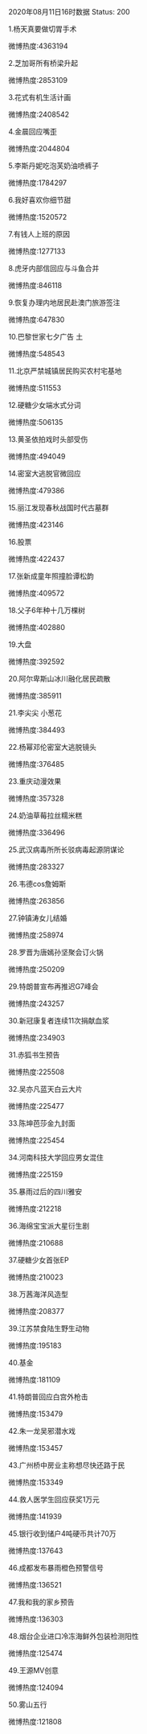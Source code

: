 2020年08月11日16时数据
Status: 200

1.杨天真要做切胃手术

微博热度:4363194

2.芝加哥所有桥梁升起

微博热度:2853109

3.花式有机生活计画

微博热度:2408542

4.金晨回应嘴歪

微博热度:2044804

5.李斯丹妮吃泡芙奶油喷裤子

微博热度:1784297

6.我好喜欢你细节甜

微博热度:1520572

7.有钱人上班的原因

微博热度:1277133

8.虎牙内部信回应与斗鱼合并

微博热度:846118

9.恢复办理内地居民赴澳门旅游签注

微博热度:647830

10.巴黎世家七夕广告 土

微博热度:548543

11.北京严禁城镇居民购买农村宅基地

微博热度:511553

12.硬糖少女端水式分词

微博热度:506135

13.黄圣依拍戏时头部受伤

微博热度:494049

14.密室大逃脱官微回应

微博热度:479386

15.丽江发现春秋战国时代古墓群

微博热度:423146

16.股票

微博热度:422437

17.张新成童年照撞脸谭松韵

微博热度:409572

18.父子6年种十几万棵树

微博热度:402880

19.大盘

微博热度:392592

20.阿尔卑斯山冰川融化居民疏散

微博热度:385911

21.李尖尖 小葱花

微博热度:384493

22.杨幂邓伦密室大逃脱镜头

微博热度:376485

23.重庆动漫效果

微博热度:357328

24.奶油草莓拉丝糯米糕

微博热度:336496

25.武汉病毒所所长驳病毒起源阴谋论

微博热度:283327

26.韦德cos詹姆斯

微博热度:263856

27.钟镇涛女儿结婚

微博热度:258974

28.罗晋为唐嫣孙坚聚会订火锅

微博热度:250209

29.特朗普宣布再推迟G7峰会

微博热度:243257

30.新冠康复者连续11次捐献血浆

微博热度:234903

31.赤狐书生预告

微博热度:225508

32.吴亦凡蓝天白云大片

微博热度:225477

33.陈坤芭莎金九封面

微博热度:225454

34.河南科技大学回应男女混住

微博热度:225159

35.暴雨过后的四川雅安

微博热度:212218

36.海绵宝宝派大星衍生剧

微博热度:210688

37.硬糖少女首张EP

微博热度:210023

38.万茜海洋风造型

微博热度:208377

39.江苏禁食陆生野生动物

微博热度:195183

40.基金

微博热度:181109

41.特朗普回应白宫外枪击

微博热度:153479

42.朱一龙吴邪潜水戏

微博热度:153457

43.广州桥中房业主称想尽快还路于民

微博热度:153349

44.救人医学生回应获奖1万元

微博热度:141939

45.银行收到储户4吨硬币共计70万

微博热度:137643

46.成都发布暴雨橙色预警信号

微博热度:136521

47.我和我的家乡预告

微博热度:136303

48.烟台企业进口冷冻海鲜外包装检测阳性

微博热度:125474

49.王源MV创意

微博热度:124094

50.雾山五行

微博热度:121808

